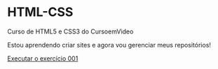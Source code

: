 # HTML-CSS
 Curso de HTML5 e CSS3 do CursoemVideo

Estou aprendendo criar sites e agora vou gerenciar meus repositórios!

<a href="https://adayld.github.io/HTML-CSS/exercicios/ex001/index.html">Executar o exercício 001</a>